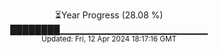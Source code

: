 <p align="center">
⏳Year Progress (28.08 %) <br>
████████▁▁▁▁▁▁▁▁▁▁▁▁▁▁▁▁▁▁▁▁▁▁ <br>
<sub>Updated: Fri, 12 Apr 2024 18:17:16 GMT</sub>
</p>

